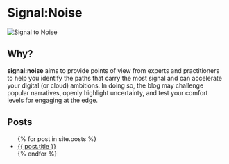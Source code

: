 # Signal:Noise

![Signal to Noise](/PartnerCrucible/Library/signaltonoise-title.png)

## Why?

**signal:noise** aims to provide points of view from experts and practitioners to help you identify the paths that carry the most signal and can accelerate your digital (or cloud) ambitions. In doing so, the blog may challenge popular narratives, openly highlight uncertainty, and test your comfort levels for engaging at the edge.

## Posts

<ul>
  {% for post in site.posts %}
    <li>
      <a href="/PartnerCrucible{{ post.url }}">{{ post.title }}</a>
    </li>
  {% endfor %}
</ul>
